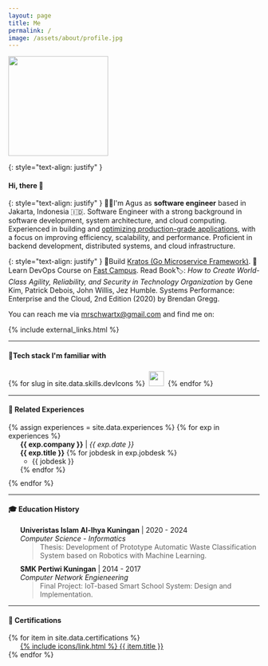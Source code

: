 ```yaml
---
layout: page
title: Me
permalink: /
image: /assets/about/profile.jpg
---
```


<div>
    <img src="{{ site.baseurl }}/assets/about/profile.jpg" onmouseover="this.src='{{ site.baseurl }}/assets/about/profiles.jpg'" onmouseout="this.src='{{ site.baseurl }}/assets/about/profile.jpg'" class="rounded" width="200" height="200">
</div>

<!-- Intro -->

{: style="text-align: justify" }
<h4>Hi, there 👋</h4>

{: style="text-align: justify" }
👨‍💻I'm Agus as <b>software engineer</b> based in Jakarta, Indonesia 🇮🇩. Software Engineer with a strong background in software development, system architecture, and cloud computing. Experienced in building and [optimizing production-grade applications](/), with a focus on improving efficiency, scalability, and performance. Proficient in backend development, distributed systems, and cloud infrastructure.

{: style="text-align: justify" }
🌱Build [Kratos (Go Microservice Framework)](https://go-kratos.dev/). 🔋 Learn DevOps Course on [Fast Campus](https://fastcampus.com/id). Read Book🏷️: <i>How to Create World-Class Agility, Reliability, and Security in Technology Organization</i> by Gene Kim, Patrick Debois, John Willis, Jez Humble. Systems Performance: Enterprise and the Cloud, 2nd Edition (2020) by Brendan Gregg.

You can reach me via <a href="{{ site.links.email }}">mrschwartx@gmail.com</a> and find me on:

{% include external_links.html %}

<hr>

<h4>🔧Tech stack I'm familiar with</h4>
<div style="text-align: justify;">
  {% for slug in site.data.skills.devIcons %}
    <img src="https://cdn.simpleicons.org/{{ slug }}" 
         style="margin: 4px; height: 30px; width: 30px;"
         onmouseover="this.src='https://cdn.simpleicons.org/{{ slug }}'"
         onmouseout="this.src='https://cdn.simpleicons.org/{{ slug }}'" />
  {% endfor %}
</div>

<hr>

<h4>💼 Related Experiences</h4>
{% assign experiences = site.data.experiences %}
{% for exp in experiences %}
<ul style="margin-top: 0; margin-bottom: 10px; text-align: justify; list-style:none;">
  <li>
    <b>{{ exp.company }}</b> | <i>{{ exp.date }}</i> <br />
    <b>{{ exp.title }}</b>
    {% for jobdesk in exp.jobdesk %}
    <ul style="margin-top: 0; margin-bottom: 0; text-align: justify;">
      <li>{{ jobdesk }}</li>
    </ul>
    {% endfor %}
  </li>
</ul>
{% endfor %}

<hr>

<h4>🎓 Education History</h4>
<ul style="list-style:none;">
    <li style="margin-bottom: 10px;">
        <b>Univeristas Islam Al-Ihya Kuningan</b> | 2020 - 2024<br> 
        <i>Computer Science - Informatics</i>
        <blockquote style="margin-top:0;margin-bottom:0;">
            <p style="margin-top:0;margin-bottom:0;">Thesis: Development of Prototype Automatic Waste Classification System based on Robotics with Machine Learning.</p>
        </blockquote>
    </li>
    <li style="margin-bottom: 10px;">
        <b>SMK Pertiwi Kuningan</b> | 2014 - 2017<br> 
        <i>Computer Network Engieneering</i> 
        <blockquote style="margin-top:0;margin-bottom:0;">
            <p style="margin-top:0;margin-bottom:0;">Final Project: IoT-based Smart School System: Design and Implementation.</p>
        </blockquote>
    </li>
</ul>

<hr>

<h4>🚀 Certifications</h4>
{% for item in site.data.certifications %}
<ul style="list-style:none; margin-top:0;margin-bottom:0;">
    <li><a href="{{ item.url }}" style="list-style: none; margin-left: 0; margin-top:0;margin-bottom:0;" target="_blank">{% include icons/link.html %} {{ item.title }}</a></li>
</ul>
{% endfor %}
